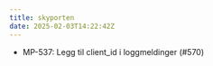 ```yaml
---
title: skyporten
date: 2025-02-03T14:22:42Z
---
```

- MP-537: Legg til client_id i loggmeldinger (#570)

